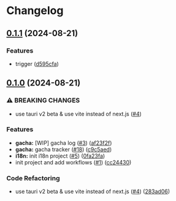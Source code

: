 # Changelog

## [0.1.1](https://github.com/Chiichen/JinhsiStudio/compare/jinhsi-studio-v0.1.0...jinhsi-studio-v0.1.1) (2024-08-21)


### Features

* trigger ([d595cfa](https://github.com/Chiichen/JinhsiStudio/commit/d595cfa4663d354ce29ca7b56ba1f995e79a54f2))

## [0.1.0](https://github.com/Chiichen/JinhsiStudio/compare/jinhsi-studio-v0.0.1...jinhsi-studio-v0.1.0) (2024-08-21)


### ⚠ BREAKING CHANGES

* use tauri v2 beta & use vite instead of next.js ([#4](https://github.com/Chiichen/JinhsiStudio/issues/4))

### Features

* **gacha:** [WIP] gacha log ([#3](https://github.com/Chiichen/JinhsiStudio/issues/3)) ([af23f2f](https://github.com/Chiichen/JinhsiStudio/commit/af23f2f98eb9d6351b4812c30ba1473d7069e8ac))
* **gacha:** gacha tracker ([#18](https://github.com/Chiichen/JinhsiStudio/issues/18)) ([c9c5aed](https://github.com/Chiichen/JinhsiStudio/commit/c9c5aedde7d1af12612c81029ccbc5fb068070b7))
* **i18n:** init i18n project ([#5](https://github.com/Chiichen/JinhsiStudio/issues/5)) ([0fa23fa](https://github.com/Chiichen/JinhsiStudio/commit/0fa23fa997b05c8b4dcba34a5a183fd61ec7baed))
* init project and add workflows ([#1](https://github.com/Chiichen/JinhsiStudio/issues/1)) ([cc24430](https://github.com/Chiichen/JinhsiStudio/commit/cc244303f08dd11f84109cb7fc848c4516b43a96))


### Code Refactoring

* use tauri v2 beta & use vite instead of next.js ([#4](https://github.com/Chiichen/JinhsiStudio/issues/4)) ([283ad06](https://github.com/Chiichen/JinhsiStudio/commit/283ad06cebdfb963aaf1072d95d1c89a2eb99fa7))
